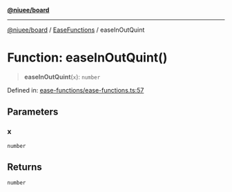 [**@niuee/board**](../../../README.md)

***

[@niuee/board](../../../globals.md) / [EaseFunctions](../README.md) / easeInOutQuint

# Function: easeInOutQuint()

> **easeInOutQuint**(`x`): `number`

Defined in: [ease-functions/ease-functions.ts:57](https://github.com/niuee/board/blob/e6c1edcccf6525a0cc9088782c7c4653e837f533/src/ease-functions/ease-functions.ts#L57)

## Parameters

### x

`number`

## Returns

`number`
